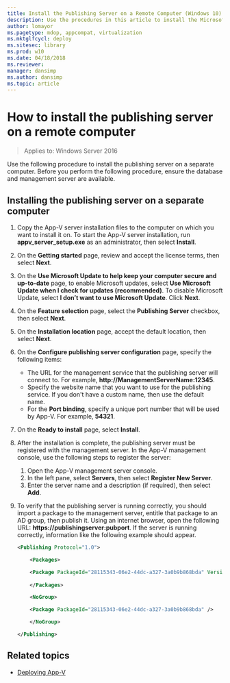 ```yaml
---
title: Install the Publishing Server on a Remote Computer (Windows 10)
description: Use the procedures in this article to install the Microsoft Application Virtualization (App-V) publishing server on a separate computer.
author: lomayor
ms.pagetype: mdop, appcompat, virtualization
ms.mktglfcycl: deploy
ms.sitesec: library
ms.prod: w10
ms.date: 04/18/2018
ms.reviewer: 
manager: dansimp
ms.author: dansimp
ms.topic: article
---
```

# How to install the publishing server on a remote computer

>Applies to: Windows Server 2016

Use the following procedure to install the publishing server on a separate computer. Before you perform the following procedure, ensure the database and management server are available.

## Installing the publishing server on a separate computer

1. Copy the App-V server installation files to the computer on which you want to install it on. To start the App-V server installation, run **appv\_server\_setup.exe** as an administrator, then select **Install**.
2. On the **Getting started** page, review and accept the license terms, then select **Next**.
3. On the **Use Microsoft Update to help keep your computer secure and up-to-date** page, to enable Microsoft updates, select **Use Microsoft Update when I check for updates (recommended)**. To disable Microsoft Update, select **I don’t want to use Microsoft Update**. Click **Next**.
4. On the **Feature selection** page, select the **Publishing Server** checkbox, then select **Next**.
5. On the **Installation location** page, accept the default location, then select **Next**.
6. On the **Configure publishing server configuration** page, specify the following items:

   * The URL for the management service that the publishing server will connect to. For example, **http:<span></span>//ManagementServerName:12345**.
   * Specify the website name that you want to use for the publishing service. If you don't have a custom name, then use the default name.
   * For the **Port binding**, specify a unique port number that will be used by App-V. For example, **54321**.
7. On the **Ready to install** page, select **Install**.
8. After the installation is complete, the publishing server must be registered with the management server. In the App-V management console, use the following steps to register the server:

    1. Open the App-V management server console.
    2. In the left pane, select **Servers**, then select **Register New Server**.
    3. Enter the server name and a description (if required), then select **Add**.
9. To verify that the publishing server is running correctly, you should import a package to the management server, entitle that package to an AD group, then publish it. Using an internet browser, open the following URL: <strong>https://publishingserver:pubport</strong>. If the server is running correctly, information like the following example should appear.

    ```xml
    <Publishing Protocol="1.0">
    
        <Packages>

        <Package PackageId="28115343-06e2-44dc-a327-3a0b9b868bda" VersionId="5d03c08f-51dc-4026-8cf9-15ebe3d65a72" PackageUrl="\\server\share\file.appv" />
        
        </Packages>

        <NoGroup>

        <Package PackageId="28115343-06e2-44dc-a327-3a0b9b868bda" />

        </NoGroup>

    </Publishing>
    ```

 



## Related topics

* [Deploying App-V](appv-deploying-appv.md)
